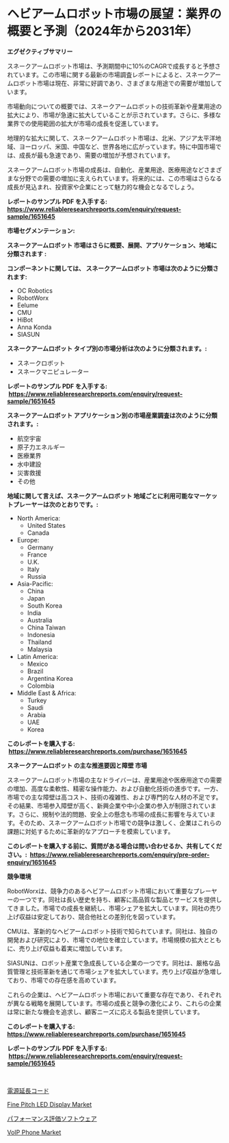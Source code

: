 <p><h1>ヘビアームロボット市場の展望：業界の概要と予測（2024年から2031年）</h1></p><p><strong>エグゼクティブサマリー</strong></p>
<p><p>スネークアームロボット市場は、予測期間中に10%のCAGRで成長すると予想されています。この市場に関する最新の市場調査レポートによると、スネークアームロボット市場は現在、非常に好調であり、さまざまな用途での需要が増加しています。</p><p>市場動向についての概要では、スネークアームロボットの技術革新や産業用途の拡大により、市場が急速に拡大していることが示されています。さらに、多様な業界での使用範囲の拡大が市場の成長を促進しています。</p><p>地理的な拡大に関して、スネークアームロボット市場は、北米、アジア太平洋地域、ヨーロッパ、米国、中国など、世界各地に広がっています。特に中国市場では、成長が最も急速であり、需要の増加が予想されています。</p><p>スネークアームロボット市場の成長は、自動化、産業用途、医療用途などさまざまな分野での需要の増加に支えられています。将来的には、この市場はさらなる成長が見込まれ、投資家や企業にとって魅力的な機会となるでしょう。</p></p>
<p><strong>レポートのサンプル PDF を入手する: <a href="https://www.reliableresearchreports.com/enquiry/request-sample/1651645">https://www.reliableresearchreports.com/enquiry/request-sample/1651645</a></strong></p>
<p><strong>市場セグメンテーション:</strong></p>
<p><strong> スネークアームロボット 市場はさらに概要、展開、アプリケーション、地域に分類されます :</strong></p>
<p><strong>コンポーネントに関しては、 スネークアームロボット 市場は次のように分類されます: &nbsp;</strong></p>
<p><ul><li>OC Robotics</li><li>RobotWorx</li><li>Eelume</li><li>CMU</li><li>HiBot</li><li>Anna Konda</li><li>SIASUN</li></ul></p>
<p><strong> スネークアームロボット タイプ別の市場分析は次のように分類されます。:</strong></p>
<p><ul><li>スネークロボット</li><li>スネークマニピュレーター</li></ul></p>
<p><strong>レポートのサンプル PDF を入手する: &nbsp;<a href="https://www.reliableresearchreports.com/enquiry/request-sample/1651645">https://www.reliableresearchreports.com/enquiry/request-sample/1651645</a></strong></p>
<p><strong> スネークアームロボット アプリケーション別の市場産業調査は次のように分類されます。:</strong></p>
<p><ul><li>航空宇宙</li><li>原子力エネルギー</li><li>医療業界</li><li>水中建設</li><li>災害救援</li><li>その他</li></ul></p>
<p><strong>地域に関して言えば、スネークアームロボット 地域ごとに利用可能なマーケットプレーヤーは次のとおりです。:</strong></p>
<p><ul>
    <li>
        North America:
        <ul>
            <li>United States</li>
            <li>Canada</li>
        </ul>
    </li>
    <li>
        Europe:
        <ul>
            <li>Germany</li>
            <li>France</li>
            <li>U.K.</li>
            <li>Italy</li>
            <li>Russia</li>
        </ul>
    </li>
    <li>
        Asia-Pacific:
        <ul>
            <li>China</li>
            <li>Japan</li>
            <li>South Korea</li>
            <li>India</li>
            <li>Australia</li>
            <li>China Taiwan</li>
            <li>Indonesia</li>
            <li>Thailand</li>
            <li>Malaysia</li>
        </ul>
    </li>
    <li>
        Latin America:
        <ul>
            <li>Mexico</li>
            <li>Brazil</li>
            <li>Argentina Korea</li>
            <li>Colombia</li>
        </ul>
    </li>
    <li>
        Middle East & Africa:
        <ul>
            <li>Turkey</li>
            <li>Saudi</li>
            <li>Arabia</li>
            <li>UAE</li>
            <li>Korea</li>
        </ul>
    </li>
    </ul></p>
<p><strong>このレポートを購入する: &nbsp;<a href="https://www.reliableresearchreports.com/purchase/1651645">https://www.reliableresearchreports.com/purchase/1651645</a></strong></p>
<p><strong>スネークアームロボット の主な推進要因と障壁 市場</strong></p>
<p><p>スネークアームロボット市場の主なドライバーは、産業用途や医療用途での需要の増加、高度な柔軟性、精密な操作能力、および自動化技術の進歩です。一方、市場での主な障壁は高コスト、技術の複雑性、および専門的な人材の不足です。その結果、市場参入障壁が高く、新興企業や中小企業の参入が制限されています。さらに、規制や法的問題、安全上の懸念も市場の成長に影響を与えています。そのため、スネークアームロボット市場での競争は激しく、企業はこれらの課題に対処するために革新的なアプローチを模索しています。</p></p>
<p><strong>このレポートを購入する前に、質問がある場合は問い合わせるか、共有してください。:&nbsp; <a href="https://www.reliableresearchreports.com/enquiry/pre-order-enquiry/1651645">https://www.reliableresearchreports.com/enquiry/pre-order-enquiry/1651645</a></strong></p>
<p><strong>競争環境</strong></p>
<p><p>RobotWorxは、競争力のあるヘビアームロボット市場において重要なプレーヤーの一つです。同社は長い歴史を持ち、顧客に高品質な製品とサービスを提供してきました。市場での成長を継続し、市場シェアを拡大しています。同社の売り上げ収益は安定しており、競合他社との差別化を図っています。</p><p>CMUは、革新的なヘビアームロボット技術で知られています。同社は、独自の開発および研究により、市場での地位を確立しています。市場規模の拡大とともに、売り上げ収益も着実に増加しています。</p><p>SIASUNは、ロボット産業で急成長している企業の一つです。同社は、厳格な品質管理と技術革新を通じて市場シェアを拡大しています。売り上げ収益が急増しており、市場での存在感を高めています。</p><p>これらの企業は、ヘビアームロボット市場において重要な存在であり、それぞれが異なる戦略を展開しています。市場の成長と競争の激化により、これらの企業は常に新たな機会を追求し、顧客ニーズに応える製品を提供しています。</p></p>
<p><strong>このレポートを購入する: &nbsp; <a href="https://www.reliableresearchreports.com/purchase/1651645">https://www.reliableresearchreports.com/purchase/1651645</a></strong></p>
<p><strong>レポートのサンプル PDF を入手する: &nbsp;<a href="https://www.reliableresearchreports.com/enquiry/request-sample/1651645">https://www.reliableresearchreports.com/enquiry/request-sample/1651645</a></strong><strong></strong></p>
<p>&nbsp;</p>
<p><p><a href="https://github.com/KaydenJohns1964/Market-Research-Report-List-1/blob/main/968997410489.md">電源延長コード</a></p><p><a href="https://github.com/abdelrhmankishk22/Market-Research-Report-List-3/blob/main/fine-pitch-led-display-market.md">Fine Pitch LED Display Market</a></p><p><a href="https://github.com/marbadji/Market-Research-Report-List-1/blob/main/603683910488.md">パフォーマンス評価ソフトウェア</a></p><p><a href="https://github.com/ChiragRp1/Market-Research-Report-List-3/blob/main/voip-phone-market.md">VoIP Phone Market</a></p></p>
